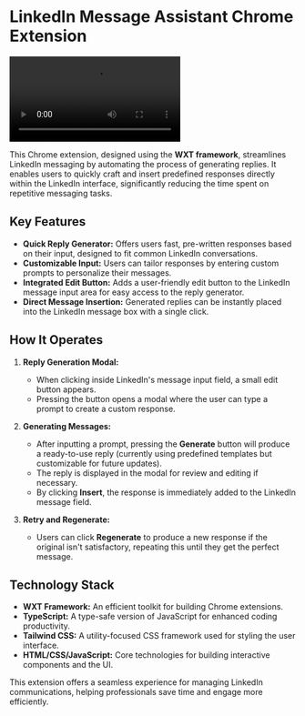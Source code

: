 # LinkedIn Message Assistant Chrome Extension

![Screen Recording](ScreenRecording.mov)

This Chrome extension, designed using the **WXT framework**, streamlines LinkedIn messaging by automating the process of generating replies. It enables users to quickly craft and insert predefined responses directly within the LinkedIn interface, significantly reducing the time spent on repetitive messaging tasks.

## Key Features

- **Quick Reply Generator:** Offers users fast, pre-written responses based on their input, designed to fit common LinkedIn conversations.
- **Customizable Input:** Users can tailor responses by entering custom prompts to personalize their messages.
- **Integrated Edit Button:** Adds a user-friendly edit button to the LinkedIn message input area for easy access to the reply generator.
- **Direct Message Insertion:** Generated replies can be instantly placed into the LinkedIn message box with a single click.

## How It Operates

1. **Reply Generation Modal:**
   - When clicking inside LinkedIn's message input field, a small edit button appears.
   - Pressing the button opens a modal where the user can type a prompt to create a custom response.

2. **Generating Messages:**
   - After inputting a prompt, pressing the **Generate** button will produce a ready-to-use reply (currently using predefined templates but customizable for future updates).
   - The reply is displayed in the modal for review and editing if necessary.
   - By clicking **Insert**, the response is immediately added to the LinkedIn message field.

3. **Retry and Regenerate:**
   - Users can click **Regenerate** to produce a new response if the original isn't satisfactory, repeating this until they get the perfect message.

## Technology Stack

- **WXT Framework:** An efficient toolkit for building Chrome extensions.
- **TypeScript:** A type-safe version of JavaScript for enhanced coding productivity.
- **Tailwind CSS:** A utility-focused CSS framework used for styling the user interface.
- **HTML/CSS/JavaScript:** Core technologies for building interactive components and the UI. 

This extension offers a seamless experience for managing LinkedIn communications, helping professionals save time and engage more efficiently.